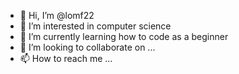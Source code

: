 - 👋 Hi, I’m @lomf22
- 👀 I’m interested in computer science
- 🌱 I’m currently learning how to code as a beginner
- 💞️ I’m looking to collaborate on ...
- 📫 How to reach me ...

<!---
lomf22/lomf22 is a ✨ special ✨ repository because its `README.md` (this file) appears on your GitHub profile.
You can click the Preview link to take a look at your changes.
--->

